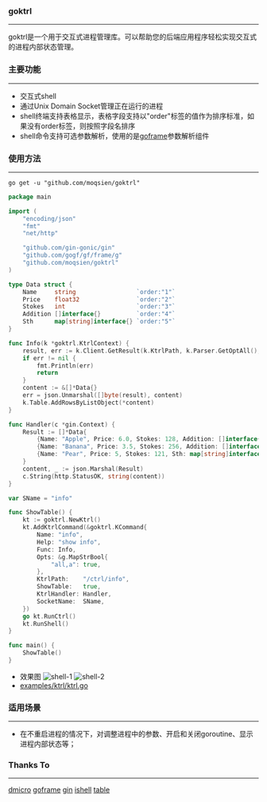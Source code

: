 ### goktrl

------------------
goktrl是一个用于交互式进程管理库。可以帮助您的后端应用程序轻松实现交互式的进程内部状态管理。

### 主要功能

------------------
- 交互式shell
- 通过Unix Domain Socket管理正在运行的进程
- shell终端支持表格显示，表格字段支持以"order"标签的值作为排序标准，如果没有order标签，则按照字段名排序
- shell命令支持可选参数解析，使用的是[goframe](https://goframe.org/pages/viewpage.action?pageId=35357529)参数解析组件

### 使用方法

------------------
```shell
go get -u "github.com/moqsien/goktrl"
```
```go
package main

import (
	"encoding/json"
	"fmt"
	"net/http"

	"github.com/gin-gonic/gin"
	"github.com/gogf/gf/frame/g"
	"github.com/moqsien/goktrl"
)

type Data struct {
	Name     string                 `order:"1"`
	Price    float32                `order:"2"`
	Stokes   int                    `order:"3"`
	Addition []interface{}          `order:"4"`
	Sth      map[string]interface{} `order:"5"`
}

func Info(k *goktrl.KtrlContext) {
	result, err := k.Client.GetResult(k.KtrlPath, k.Parser.GetOptAll(), k.DefaultSocket)
	if err != nil {
		fmt.Println(err)
		return
	}
	content := &[]*Data{}
	err = json.Unmarshal([]byte(result), content)
	k.Table.AddRowsByListObject(*content)
}

func Handler(c *gin.Context) {
	Result := []*Data{
		{Name: "Apple", Price: 6.0, Stokes: 128, Addition: []interface{}{1, "a", "c"}},
		{Name: "Banana", Price: 3.5, Stokes: 256, Addition: []interface{}{"b", 1.2}},
		{Name: "Pear", Price: 5, Stokes: 121, Sth: map[string]interface{}{"s": 123}},
	}
	content, _ := json.Marshal(Result)
	c.String(http.StatusOK, string(content))
}

var SName = "info"

func ShowTable() {
	kt := goktrl.NewKtrl()
	kt.AddKtrlCommand(&goktrl.KCommand{
		Name: "info",
		Help: "show info",
		Func: Info,
		Opts: &g.MapStrBool{
			"all,a": true,
		},
		KtrlPath:    "/ctrl/info",
		ShowTable:   true,
		KtrlHandler: Handler,
		SocketName:  SName,
	})
	go kt.RunCtrl()
	kt.RunShell()
}

func main() {
	ShowTable()
}

```
- 效果图
![shell-1](https://github.com/moqsien/goktrl/blob/main/docs/1.png)
![shell-2](https://github.com/moqsien/goktrl/blob/main/docs/2.png)
- [examples/ktrl/ktrl.go](https://github.com/moqsien/goktrl/blob/main/examples/ktrl/ktrl.go)

### 适用场景

------------------
- 在不重启进程的情况下，对调整进程中的参数、开启和关闭goroutine、显示进程内部状态等；

### Thanks To

------------------
[dmicro](https://github.com/osgochina/dmicro)
[goframe](https://github.com/gogf/gf)
[gin](https://github.com/gin-gonic/gin)
[ishell](https://github.com/abiosoft/ishell)
[table](https://github.com/aquasecurity/table)
